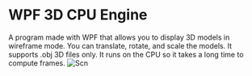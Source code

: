 # WPF 3D CPU Engine
A program made with WPF that allows you to display 3D models in wireframe mode. You can translate, rotate, and scale the models. It supports .obj 3D files only. It runs on the CPU so it takes a long time to compute frames. 
![Scn](https://github.com/user-attachments/assets/60dfa9af-4620-4ce0-ad76-3805f4acff88)
